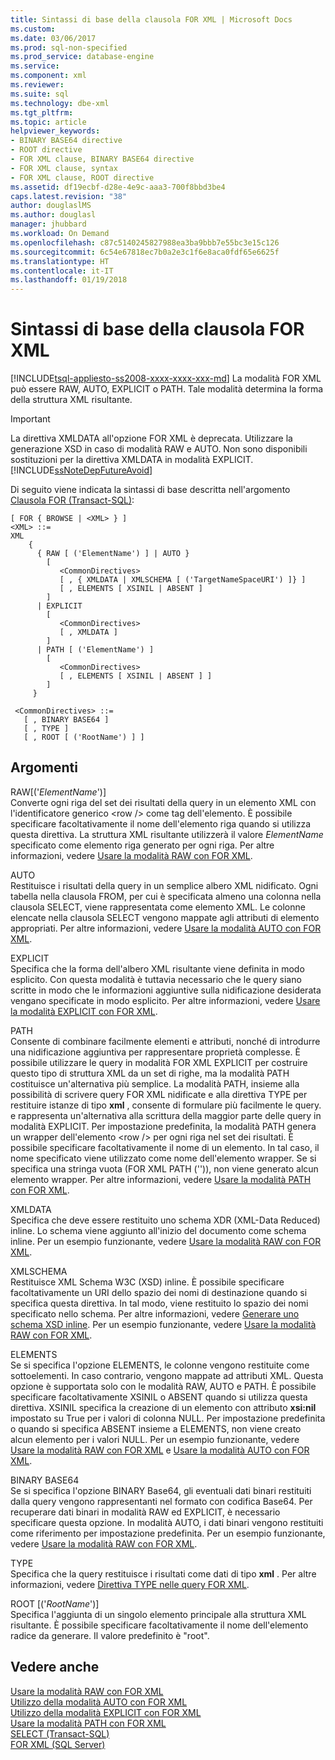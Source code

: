```yaml
---
title: Sintassi di base della clausola FOR XML | Microsoft Docs
ms.custom: 
ms.date: 03/06/2017
ms.prod: sql-non-specified
ms.prod_service: database-engine
ms.service: 
ms.component: xml
ms.reviewer: 
ms.suite: sql
ms.technology: dbe-xml
ms.tgt_pltfrm: 
ms.topic: article
helpviewer_keywords:
- BINARY BASE64 directive
- ROOT directive
- FOR XML clause, BINARY BASE64 directive
- FOR XML clause, syntax
- FOR XML clause, ROOT directive
ms.assetid: df19ecbf-d28e-4e9c-aaa3-700f8bbd3be4
caps.latest.revision: "38"
author: douglaslMS
ms.author: douglasl
manager: jhubbard
ms.workload: On Demand
ms.openlocfilehash: c87c5140245827988ea3ba9bbb7e55bc3e15c126
ms.sourcegitcommit: 6c54e67818ec7b0a2e3c1f6e8aca0fdf65e6625f
ms.translationtype: HT
ms.contentlocale: it-IT
ms.lasthandoff: 01/19/2018
---
```

# <a name="basic-syntax-of-the-for-xml-clause"></a>Sintassi di base della clausola FOR XML
[!INCLUDE[tsql-appliesto-ss2008-xxxx-xxxx-xxx-md](../../includes/tsql-appliesto-ss2008-xxxx-xxxx-xxx-md.md)] La modalità FOR XML può essere RAW, AUTO, EXPLICIT o PATH. Tale modalità determina la forma della struttura XML risultante.  
  
> [!IMPORTANT]  
>  La direttiva XMLDATA all'opzione FOR XML è deprecata. Utilizzare la generazione XSD in caso di modalità RAW e AUTO. Non sono disponibili sostituzioni per la direttiva XMLDATA in modalità EXPLICIT. [!INCLUDE[ssNoteDepFutureAvoid](../../includes/ssnotedepfutureavoid-md.md)]  
  
 Di seguito viene indicata la sintassi di base descritta nell'argomento [Clausola FOR (Transact-SQL)](../../t-sql/queries/select-for-clause-transact-sql.md):  
  
```  
[ FOR { BROWSE | <XML> } ]  
<XML> ::=  
XML   
    {   
      { RAW [ ('ElementName') ] | AUTO }   
        [   
           <CommonDirectives>   
           [ , { XMLDATA | XMLSCHEMA [ ('TargetNameSpaceURI') ]} ]   
           [ , ELEMENTS [ XSINIL | ABSENT ]   
        ]  
      | EXPLICIT   
        [   
           <CommonDirectives>   
           [ , XMLDATA ]   
        ]  
      | PATH [ ('ElementName') ]   
        [   
           <CommonDirectives>   
           [ , ELEMENTS [ XSINIL | ABSENT ] ]  
        ]  
     }   
  
 <CommonDirectives> ::=   
   [ , BINARY BASE64 ]  
   [ , TYPE ]  
   [ , ROOT [ ('RootName') ] ]  
```  
  
## <a name="arguments"></a>Argomenti  
 RAW[('*ElementName*')]  
 Converte ogni riga del set dei risultati della query in un elemento XML con l'identificatore generico \<row /> come tag dell'elemento. È possibile specificare facoltativamente il nome dell'elemento riga quando si utilizza questa direttiva. La struttura XML risultante utilizzerà il valore *ElementName* specificato come elemento riga generato per ogni riga. Per altre informazioni, vedere [Usare la modalità RAW con FOR XML](../../relational-databases/xml/use-raw-mode-with-for-xml.md).  
  
 AUTO  
 Restituisce i risultati della query in un semplice albero XML nidificato. Ogni tabella nella clausola FROM, per cui è specificata almeno una colonna nella clausola SELECT, viene rappresentata come elemento XML. Le colonne elencate nella clausola SELECT vengono mappate agli attributi di elemento appropriati. Per altre informazioni, vedere [Usare la modalità AUTO con FOR XML](../../relational-databases/xml/use-auto-mode-with-for-xml.md).  
  
 EXPLICIT  
 Specifica che la forma dell'albero XML risultante viene definita in modo esplicito. Con questa modalità è tuttavia necessario che le query siano scritte in modo che le informazioni aggiuntive sulla nidificazione desiderata vengano specificate in modo esplicito. Per altre informazioni, vedere [Usare la modalità EXPLICIT con FOR XML](../../relational-databases/xml/use-explicit-mode-with-for-xml.md).  
  
 PATH  
 Consente di combinare facilmente elementi e attributi, nonché di introdurre una nidificazione aggiuntiva per rappresentare proprietà complesse. È possibile utilizzare le query in modalità FOR XML EXPLICIT per costruire questo tipo di struttura XML da un set di righe, ma la modalità PATH costituisce un'alternativa più semplice. La modalità PATH, insieme alla possibilità di scrivere query FOR XML nidificate e alla direttiva TYPE per restituire istanze di tipo **xml** , consente di formulare più facilmente le query. e rappresenta un'alternativa alla scrittura della maggior parte delle query in modalità EXPLICIT. Per impostazione predefinita, la modalità PATH genera un wrapper dell'elemento \<row /> per ogni riga nel set dei risultati. È possibile specificare facoltativamente il nome di un elemento. In tal caso, il nome specificato viene utilizzato come nome dell'elemento wrapper. Se si specifica una stringa vuota (FOR XML PATH ('')), non viene generato alcun elemento wrapper. Per altre informazioni, vedere [Usare la modalità PATH con FOR XML](../../relational-databases/xml/use-path-mode-with-for-xml.md).  
  
 XMLDATA  
 Specifica che deve essere restituito uno schema XDR (XML-Data Reduced) inline. Lo schema viene aggiunto all'inizio del documento come schema inline. Per un esempio funzionante, vedere [Usare la modalità RAW con FOR XML](../../relational-databases/xml/use-raw-mode-with-for-xml.md).  
  
 XMLSCHEMA  
 Restituisce XML Schema W3C (XSD) inline. È possibile specificare facoltativamente un URI dello spazio dei nomi di destinazione quando si specifica questa direttiva. In tal modo, viene restituito lo spazio dei nomi specificato nello schema. Per altre informazioni, vedere [Generare uno schema XSD inline](../../relational-databases/xml/generate-an-inline-xsd-schema.md). Per un esempio funzionante, vedere [Usare la modalità RAW con FOR XML](../../relational-databases/xml/use-raw-mode-with-for-xml.md).  
  
 ELEMENTS  
 Se si specifica l'opzione ELEMENTS, le colonne vengono restituite come sottoelementi. In caso contrario, vengono mappate ad attributi XML. Questa opzione è supportata solo con le modalità RAW, AUTO e PATH. È possibile specificare facoltativamente XSINIL o ABSENT quando si utilizza questa direttiva. XSINIL specifica la creazione di un elemento con attributo **xsi:nil** impostato su True per i valori di colonna NULL. Per impostazione predefinita o quando si specifica ABSENT insieme a ELEMENTS, non viene creato alcun elemento per i valori NULL. Per un esempio funzionante, vedere [Usare la modalità RAW con FOR XML](../../relational-databases/xml/use-raw-mode-with-for-xml.md) e [Usare la modalità AUTO con FOR XML](../../relational-databases/xml/use-auto-mode-with-for-xml.md).  
  
 BINARY BASE64  
 Se si specifica l'opzione BINARY Base64, gli eventuali dati binari restituiti dalla query vengono rappresentanti nel formato con codifica Base64. Per recuperare dati binari in modalità RAW ed EXPLICIT, è necessario specificare questa opzione. In modalità AUTO, i dati binari vengono restituiti come riferimento per impostazione predefinita. Per un esempio funzionante, vedere [Usare la modalità RAW con FOR XML](../../relational-databases/xml/use-raw-mode-with-for-xml.md).  
  
 TYPE  
 Specifica che la query restituisce i risultati come dati di tipo **xml** . Per altre informazioni, vedere [Direttiva TYPE nelle query FOR XML](../../relational-databases/xml/type-directive-in-for-xml-queries.md).  
  
 ROOT [('*RootName*')]  
 Specifica l'aggiunta di un singolo elemento principale alla struttura XML risultante. È possibile specificare facoltativamente il nome dell'elemento radice da generare. Il valore predefinito è "root".  
  
## <a name="see-also"></a>Vedere anche  
 [Usare la modalità RAW con FOR XML](../../relational-databases/xml/use-raw-mode-with-for-xml.md)   
 [Utilizzo della modalità AUTO con FOR XML](../../relational-databases/xml/use-auto-mode-with-for-xml.md)   
 [Utilizzo della modalità EXPLICIT con FOR XML](../../relational-databases/xml/use-explicit-mode-with-for-xml.md)   
 [Usare la modalità PATH con FOR XML](../../relational-databases/xml/use-path-mode-with-for-xml.md)   
 [SELECT &#40;Transact-SQL&#41;](../../t-sql/queries/select-transact-sql.md)   
 [FOR XML &#40;SQL Server&#41;](../../relational-databases/xml/for-xml-sql-server.md)  
  
  
